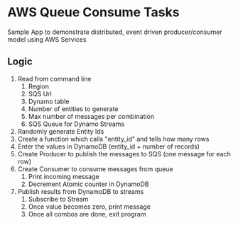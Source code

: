 # AWS Queue Consume Tasks

Sample App to demonstrate distributed, event driven producer/consumer model using AWS Services

## Logic

1. Read from command line
   1. Region
   2. SQS Url
   3. Dynamo table
   4. Number of entities to generate
   5. Max number of messages per combination
   6. SQS Queue for Dynamo Streams
2. Randomly generate Entity Ids
3. Create a function which calls "entity_id" and tells how many rows
4. Enter the values in DynamoDB (entity_id + number of records)
5. Create Producer to publish the messages to SQS (one message for each row)
6. Create Consumer to consume messages from queue
   1. Print incoming message
   2. Decrement Atomic counter in DynamoDB
7. Publish results from DynamoDB to streams
   1. Subscribe to Stream
   2. Once value becomes zero, print message
   3. Once all combos are done, exit program
